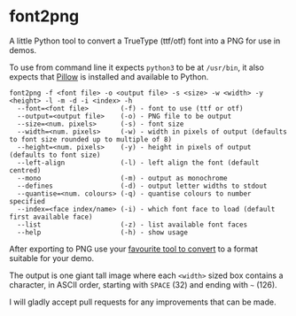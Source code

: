 # font2png

A little Python tool to convert a TrueType (ttf/otf) font into a PNG for use in demos.

To use from command line it expects `python3` to be at `/usr/bin`, it also expects that [Pillow](https://github.com/python-pillow/Pillow) is installed and available to Python.

```
font2png -f <font file> -o <output file> -s <size> -w <width> -y <height> -l -m -d -i <index> -h
  --font=<font file>        (-f) - font to use (ttf or otf)
  --output=<output file>    (-o) - PNG file to be output
  --size=<num. pixels>      (-s) - font size
  --width=<num. pixels>     (-w) - width in pixels of output (defaults to font size rounded up to multiple of 8)
  --height=<num. pixels>    (-y) - height in pixels of output (defaults to font size)
  --left-align              (-l) - left align the font (default centred)
  --mono                    (-m) - output as monochrome
  --defines                 (-d) - output letter widths to stdout
  --quantise=<num. colours> (-q) - quantise colours to number specified
  --index=<face index/name> (-i) - which font face to load (default first available face)
  --list                    (-z) - list available font faces
  --help                    (-h) - show usage

```

After exporting to PNG use your [favourite tool to convert](http://deadliners.net/ImageTool/index.html) to a format suitable for your demo.

The output is one giant tall image where each `<width>` sized box contains a character, in ASCII order, starting with `SPACE` (32) and ending with `~` (126).

I will gladly accept pull requests for any improvements that can be made.

